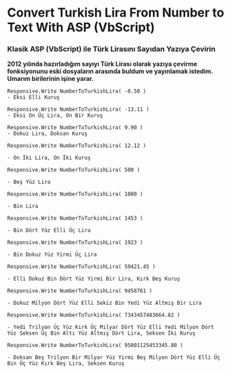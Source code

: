 # Convert Turkish Lira From Number to Text With ASP (VbScript)

### Klasik ASP (VbScript) ile Türk Lirasını Sayıdan Yazıya Çevirin

**2012 yılında hazırladığım sayıyı Türk Lirası olarak yazıya çevirme fonksiyonunu eski dosyaların arasında buldum ve yayınlamak istedim. Umarım birilerinin işine yarar.**


```
Responsive.Write NumberToTurkishLira( -0.50 )
- Eksi Elli Kuruş
```
```
Responsive.Write NumberToTurkishLira( -13.11 )
- Eksi On Üç Lira, On Bir Kuruş
```

```
Responsive.Write NumberToTurkishLira( 9.90 )
- Dokuz Lira, Doksan Kuruş
```

```
Responsive.Write NumberToTurkishLira( 12.12 )

- On İki Lira, On İki Kuruş
```

```
Responsive.Write NumberToTurkishLira( 500 )

- Beş Yüz Lira
```

```
Responsive.Write NumberToTurkishLira( 1000 )

- Bin Lira
```

```
Responsive.Write NumberToTurkishLira( 1453 )

- Bin Dört Yüz Elli Üç Lira
```

```
Responsive.Write NumberToTurkishLira( 1923 )

- Bin Dokuz Yüz Yirmi Üç Lira
```

```
Responsive.Write NumberToTurkishLira( 59421.45 )

- Elli Dokuz Bin Dört Yüz Yirmi Bir Lira, Kırk Beş Kuruş
```

```
Responsive.Write NumberToTurkishLira( 9458761 )

- Dokuz Milyon Dört Yüz Elli Sekiz Bin Yedi Yüz Altmış Bir Lira
```

```
Responsive.Write NumberToTurkishLira( 7343457483664.82 )

- Yedi Trilyon Üç Yüz Kırk Üç Milyar Dört Yüz Elli Yedi Milyon Dört Yüz Seksen Üç Bin Altı Yüz Altmış Dört Lira, Seksen İki Kuruş
```

```
Responsive.Write NumberToTurkishLira( 95001125453345.80 )

- Doksan Beş Trilyon Bir Milyar Yüz Yirmi Beş Milyon Dört Yüz Elli Üç Bin Üç Yüz Kırk Beş Lira, Seksen Kuruş
```


